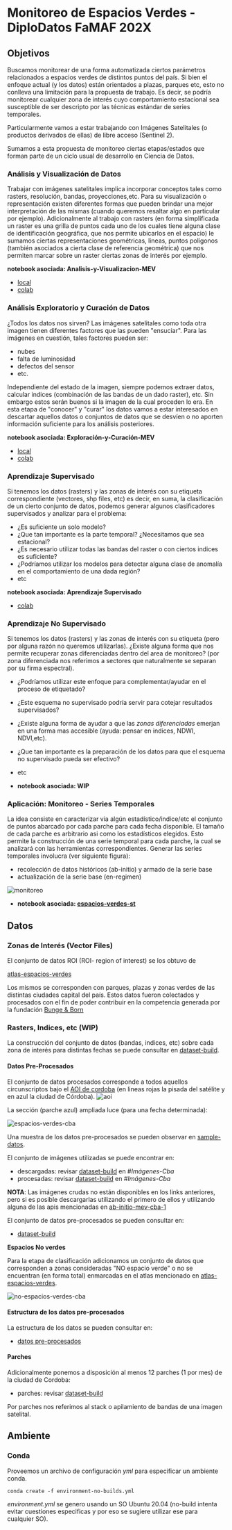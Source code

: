 # Monitoreo de Espacios Verdes - DiploDatos FaMAF 202X

## Objetivos

Buscamos monitorear de una forma automatizada ciertos parámetros 
relacionados a espacios verdes de distintos puntos del país. Si bien el 
enfoque actual (y los datos) están orientados a plazas, parques etc, esto 
no conlleva una limitación para la propuesta de trabajo. Es decir, se 
podría monitorear cualquier zona de interés cuyo comportamiento estacional
sea susceptible de ser descripto por las técnicas estándar de series temporales.

Particularmente vamos a estar trabajando con Imágenes Satelitales (o productos derivados de ellas) de libre acceso (Sentinel 2).

Sumamos a esta propuesta de monitoreo ciertas etapas/estados que forman parte
de un ciclo usual de desarrollo en Ciencia de Datos.

### Análisis y Visualización de Datos

Trabajar con imágenes satelitales implica incorporar conceptos tales como
rasters, resolución, bandas, proyecciones,etc. Para su visualización o representación existen diferentes formas que pueden brindar una mejor interpretación de las mismas (cuando queremos resaltar algo en particular por ejemplo).
Adicionalmente al trabajo con rasters (en forma simplificada un raster es una grilla de puntos cada uno de los cuales tiene alguna clase de identificación geográfica, que nos permite ubicarlos en el espacio) le sumamos ciertas representaciones geométricas, lineas, puntos polígonos (también asociados a cierta clase de referencia geométrica) que nos permiten marcar sobre un raster ciertas zonas de interés por ejemplo.

**notebook asociada: Analisis-y-Visualizacion-MEV**
- [local](./notebooks-tp/Analisis-y-Visualizacion-MEV-TP.ipynb)
- [colab](https://colab.research.google.com/drive/1ng4nQs86cx_qK0C0BJwkSsKQ9YVrqVoz#scrollTo=YvZeor7MOwoL)

### Análisis Exploratorio y Curación de Datos

¿Todos los datos nos sirven? Las imágenes satelitales como toda otra imagen tienen
diferentes factores que las pueden "ensuciar". Para las imágenes en cuestión, tales
factores pueden ser:
- nubes
- falta de luminosidad
- defectos del sensor
- etc.

Independiente del estado de la imagen, siempre podemos extraer datos, calcular indices (combinación de las bandas de un dado raster), etc. Sin embargo estos serán buenos si la imagen de la cual proceden lo era.
En esta etapa de "conocer" y "curar" los datos vamos a estar interesados en descartar aquellos datos o conjuntos de datos que se desvíen o no aporten información suficiente para los análisis posteriores.

**notebook asociada: Exploración-y-Curación-MEV**
- [local](./notebooks-tp/Exploracion-y-Curacion-MEV-TP.ipynb)
- [colab](https://drive.google.com/file/d/1-E0ijX7LTRczoAwYG7eAyfDb5PElyEfi/view?usp=sharing)

### Aprendizaje Supervisado

Si tenemos los datos (rasters) y las zonas de interés con su etiqueta correspondiente (vectores, shp files, etc) es decir, en suma,  la clasificación de un cierto conjunto de datos, podemos generar algunos clasificadores supervisados y analizar para el problema:

- ¿Es suficiente un solo modelo?
- ¿Que tan importante es la parte temporal? ¿Necesitamos que sea estacional?
- ¿Es necesario utilizar todas las bandas del raster o con ciertos indices es suficiente?
- ¿Podríamos utilizar los modelos para detectar alguna clase de anomalía en el comportamiento de una dada región?
- etc

**notebook asociada: Aprendizaje Supervisado**
- [colab](https://github.com/felixlapalma/monitoreo-espacios-verdes-diplo202X/blob/main/notebooks-tp/Aprendizaje_Supervisado_MEV_TP.ipynb)

### Aprendizaje No Supervisado

Si tenemos los datos (rasters) y las zonas de interés con su etiqueta (pero por alguna razón no queremos utilizarlas). ¿Existe alguna forma que nos permite recuperar zonas diferenciadas dentro del area de monitoreo? (por zona diferenciada nos referimos a sectores que naturalmente se separan por su firma espectral). 
- ¿Podríamos utilizar este enfoque para complementar/ayudar en el proceso de etiquetado?
- ¿Este esquema no supervisado podría servir para cotejar resultados supervisados?
- ¿Existe alguna forma de ayudar a que las _zonas diferenciadas_ emerjan en una forma mas accesible (ayuda: pensar en indices, NDWI, NDVI,etc).
- ¿Que tan importante es la preparación de los datos para que el esquema no supervisado pueda ser efectivo?
- etc
 
 - **notebook asociada: WIP**

### Aplicación: Monitoreo - Series Temporales

La idea consiste en caracterizar via algún estadístico/indice/etc el conjunto de 
puntos abarcado por cada parche para cada fecha disponible. El tamaño de cada parche 
es arbitrario asi como los estadísticos elegidos. Esto permite la construcción de una serie temporal para cada parche, la cual se analizará con las herramientas correspondientes. 
Generar las series temporales involucra (ver siguiente figura): 
- recolección de datos históricos (ab-initio) y armado de la serie base
- actualización de la serie base (en-regimen)

![monitoreo](./data/media/monitoreo-wbackground.svg)


- **notebook asociada: [espacios-verdes-st](/notebooks/ab-initio-mev-cba-4.ipynb)**

## Datos


### Zonas de Interés (Vector Files)

El conjunto de datos ROI (ROI- region of interest) se los obtuvo de

[atlas-espacios-verdes](https://github.com/bitsandbricks/atlas_espacios_verdes)

Los mismos se corresponden con parques, plazas y zonas verdes de las distintas ciudades capital del país. Estos datos fueron colectados y procesados con el fin de poder contribuir en la competencia generada por la fundación [Bunge & Born](https://www.fundacionbyb.org/atlas-espacios-verdes-argentina)


### Rasters, Indices, etc (WIP)

La construcción del conjunto de datos (bandas, indices, etc) sobre cada zona de interés para distintas fechas se puede consultar en [dataset-build](data/ab-initio-dataset-build.md).

#### Datos Pre-Procesados

El conjunto de datos procesados corresponde a todos aquellos circunscriptos bajo el [AOI de cordoba](./data/cba/cordoba.geojson) (en lineas rojas la pisada del satélite y en azul la ciudad de Córdoba).
 ![aoi](data/media/zona-interes-cba.png)

La sección (parche azul) ampliada luce (para una fecha determinada):

![espacios-verdes-cba](./data/media/cba-espacios-TCI.png)

Una muestra de los datos pre-procesados se pueden observar en  [sample-datos](data/cba/espacios-verdes-dataset-sample.csv).

El conjunto de imágenes utilizadas se puede encontrar en:
- descargadas: revisar [dataset-build](data/ab-initio-dataset-build.md) en #_Imágenes-Cba_
- procesadas: revisar [dataset-build](data/ab-initio-dataset-build.md) en #_Imágenes-Cba_

__NOTA__: Las imágenes crudas no están disponibles en los links anteriores, pero si es posible descargarlas utilizando el primero de ellos y utilizando alguna de las apis mencionadas en [ab-initio-mev-cba-1](./ab-initio-mev-cba-1.ipynb)

El conjunto de datos pre-procesados se pueden consultar en:
- [dataset-build](data/ab-initio-dataset-build.md)

__Espacios No verdes__

Para la etapa de clasificación adicionamos un conjunto de datos que corresponden a zonas consideradas "NO espacio verde" o no se encuentran (en forma total) enmarcadas en el atlas mencionado en [atlas-espacios-verdes](https://github.com/bitsandbricks/atlas_espacios_verdes).

![no-espacios-verdes-cba](./data/media/cba-all-spaces-TCI.jpg)


#### Estructura de los datos pre-procesados

La estructura de los datos se pueden consultar en:
- [datos pre-procesados](./data/estructura-datos.md) 

#### Parches

Adicionalmente ponemos a disposición al menos 12 parches (1 por mes) de la ciudad de Cordoba:
- parches: revisar [dataset-build](data/ab-initio-dataset-build.md)

Por parches nos referimos al stack o apilamiento de bandas de una imagen satelital.


## Ambiente

### Conda

Proveemos un archivo de configuración _yml_ para especificar un ambiente conda.

``` conda create -f environment-no-builds.yml ``` 

_environment.yml_ se genero usando un SO Ubuntu 20.04 (no-build intenta evitar cuestiones especificas y por eso se sugiere utilizar ese para cualquier SO).